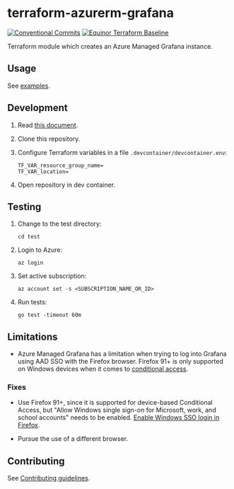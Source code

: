 # terraform-azurerm-grafana

[![Conventional Commits](https://img.shields.io/badge/Conventional%20Commits-1.0.0-yellow.svg)](https://conventionalcommits.org)
[![Equinor Terraform Baseline](https://img.shields.io/badge/Equinor%20Terraform%20Baseline-1.0.0-blueviolet)](https://github.com/equinor/terraform-baseline)

Terraform module which creates an Azure Managed Grafana instance.

## Usage

See [examples](examples).

## Development

1. Read [this document](https://code.visualstudio.com/docs/devcontainers/containers).

1. Clone this repository.

1. Configure Terraform variables in a file `.devcontainer/devcontainer.env`:

    ```env
    TF_VAR_resource_group_name=
    TF_VAR_location=
    ```

1. Open repository in dev container.

## Testing

1. Change to the test directory:

    ```console
    cd test
    ```

1. Login to Azure:

    ```console
    az login
    ```

1. Set active subscription:

    ```console
    az account set -s <SUBSCRIPTION_NAME_OR_ID>
    ```

1. Run tests:

    ```console
    go test -timeout 60m
    ```

## Limitations

- Azure Managed Grafana has a limitation when trying to log into Grafana using AAD SSO with the Firefox browser.
Firefox 91+ is only supported on Windows devices when it comes to [conditional access](https://learn.microsoft.com/en-us/azure/active-directory/conditional-access/concept-conditional-access-conditions#supported-browsers).

### Fixes

- Use Firefox 91+, since it is supported for device-based Conditional Access, but "Allow Windows single sign-on for Microsoft, work, and school accounts" needs to be enabled. [Enable Windows SSO login in Firefox](https://support.mozilla.org/en-US/kb/windows-sso).

- Pursue the use of a different browser.

## Contributing

See [Contributing guidelines](CONTRIBUTING.md).
